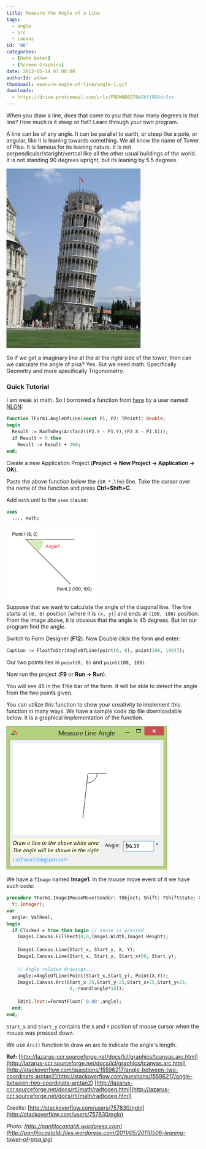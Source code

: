 ```yaml
---
title: Measure the Angle of a Line
tags:
  - angle
  - arc
  - canvas
id: '86'
categories:
  - [Math Dates]
  - [Screen Graphics]
date: 2013-05-14 07:00:00
authorId: adnan
thumbnail: measure-angle-of-line/angle-1.gif
downloads:
  - https://drive.protonmail.com/urls/F9DWNB8578#JkXfRGAdrSxx
---
```


When you draw a line, does that come to you that how many degrees is that line? How much is it steep or flat? Learn through your own program.
<!-- more -->


A line can be of any angle. It can be parallel to earth, or steep like a pole, or angular, like it is leaning towards something. We all know the name of Tower of Pisa. It is famous for its leaning nature. It is not perpendicular/staright/vertcal like all the other usual buildings of the world. It is not standing 90 degrees upright, but its leaning by 5.5 degrees.


![Leaning tower of pisa](measure-angle-of-line/tower-of-pisa2.jpg "Leaning tower of pisa")


So if we get a imaginary line at the at the right side of the tower, then can we calculate the angle of pisa? Yes. But we need math. Specifically Geometry and more specifically Trigonometry.


### Quick Tutorial

I am weak at math. So I borrowed a function from [here](http://stackoverflow.com/questions/15596217/angle-between-two-coordinats-arctan2) by a user named [NLGN](http://stackoverflow.com/users/757830/ngln):

```pascal
function TForm1.AngleOfLine(const P1, P2: TPoint): Double;
begin
  Result := RadToDeg(ArcTan2((P2.Y - P1.Y),(P2.X - P1.X)));
  if Result < 0 then
    Result := Result + 360;
end;
```

Create a new Application Project (**Project -> New Project -> Application -> OK**).

Paste the above function below the `{$R *.lfm}` line. Take the cursor over the name of the function and press **Ctrl+Shift+C**.

Add `math` unit to the `uses` clause:

```pascal
uses
  ..., math;
```


![Find Angle from two points](measure-angle-of-line/angle-1.gif "Find Angle from two points")


Suppose that we want to calculate the angle of the diagonal line. The line starts at `(0, 0)` position \[where it is `(x, y)`\] and ends at `(100, 100)` position. From the image above, it is obvious that the angle is 45 degrees. But let our program find the angle.

Switch to Form Designer (**F12**). Now Double click the form and enter:

```pascal
Caption := FloatToStr(AngleOfLine(point(0, 0), point(100, 100)));
```

Our two points lies in `point(0, 0)` and `point(100, 100)`.

Now run the project (**F9** or **Run -> Run**).

You will see 45 in the Title bar of the form. It will be able to detect the angle from the two points given.

You can utilize this function to show your creativity to implement this function in many ways. We have a sample code zip file downloadable below. It is a graphical implementation of the function.


![](measure-angle-of-line/measure-line-angle.gif)


We have a `TImage` named **Image1**. In the mouse move event of it we have such code:

```pascal
procedure TForm1.Image1MouseMove(Sender: TObject; Shift: TShiftState; X,
  Y: Integer);
var
  angle: ValReal;
begin
  if Clicked = true then begin // mouse is pressed
    Image1.Canvas.FillRect(0,0,Image1.Width,Image1.Height);

    Image1.Canvas.Line(Start_x, Start_y, X, Y);
    Image1.Canvas.Line(Start_x, Start_y, Start_x+50, Start_y);

    // Angle related drawings...
    angle:=AngleOfLine(Point(Start_x,Start_y), Point(X,Y));
    Image1.Canvas.Arc(Start_x-25,Start_y-25,Start_x+25,Start_y+25,
                       0,-round(angle*16));

    Edit1.Text:=FormatFloat('0.00',angle);
  end;
end;
```

`Start_x` and `Start_y` contains the `X` and `Y` position of mouse cursor when the mouse was pressed down.

We use `Arc()` function to draw an arc to indicate the angle's length.


**Ref:**
[http://lazarus-ccr.sourceforge.net/docs/lcl/graphics/tcanvas.arc.html](http://lazarus-ccr.sourceforge.net/docs/lcl/graphics/tcanvas.arc.html)
[http://stackoverflow.com/questions/15596217/angle-between-two-coordinats-arctan2](http://stackoverflow.com/questions/15596217/angle-between-two-coordinats-arctan2)
[http://lazarus-ccr.sourceforge.net/docs/rtl/math/radtodeg.html](http://lazarus-ccr.sourceforge.net/docs/rtl/math/radtodeg.html)

Credits:
[http://stackoverflow.com/users/757830/ngln](http://stackoverflow.com/users/757830/ngln)

_Photo: [http://panfilocastaldi.wordpress.com](http://panfilocastaldi.files.wordpress.com/2011/05/20110506-leaning-tower-of-pisa.jpg)_
